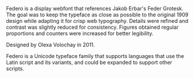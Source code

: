 Federo is a display webfont that references Jakob Erbar's Feder Grotesk. The goal was to keep the typeface as close as possible to the original 1909 design while adapting it for crisp web typography. Details were refined and contrast was slightly reduced for consistency. Figures obtained regular proportions and counters were increased for better legibility.

Designed by Olexa Volochay in 2011. 

Federo is a Unicode typeface family that supports 
languages that use the Latin script and its variants, and 
could be expanded to support other scripts.

